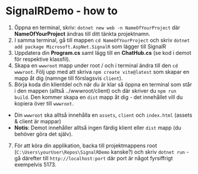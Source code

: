 # SignalRDemo - how to

1. Öppna en terminal, skriv: `dotnet new web -n NameOfYourProject` där **NameOfYourProject** ändras till ditt tänkta projektnamn.
2. I samma terminal, gå till mappen `cd NameOfYourProject` och skriv `dotnet add package Microsoft.AspNet.SignalR` som lägger till SignalR
3. Uppdatera din **Program.cs** samt lägg till en **ChatHub.cs** (se kod i demot för respektive klassfil).
4. Skapa en `wwwroot` mapp under root / och i terminal ändra till den `cd wwwroot`. Följ upp med att skriva `npm create vite@latest` som skapar en mapp åt dig (namnge till förslagsvis `client`).
5. Börja koda din klientdel och när du är klar så öppna en terminal som står i den mappen (alltså ../wwwroot/client) och där skriver du `npm run build`. Den kommer skapa en `dist` mapp åt dig - det innehållet vill du kopiera över till `wwwroot`.
   
  - Din `wwwroot` ska alltså innehålla en `assets`, `client` och `index.html` (assets & client är mappar)
  - **Notis**: Demot innehåller alltså ingen färdig klient eller `dist` mapp (du behöver göra det själv).
  
7. För att köra din applikation, backa till projektmappens root (`C:\Users\yourUser\Repos\SignalRDemo` kanske?) och skriv `dotnet run` - gå därefter till `http://localhost:port` där port är något fyrsiffrigt exempelvis 5173.

